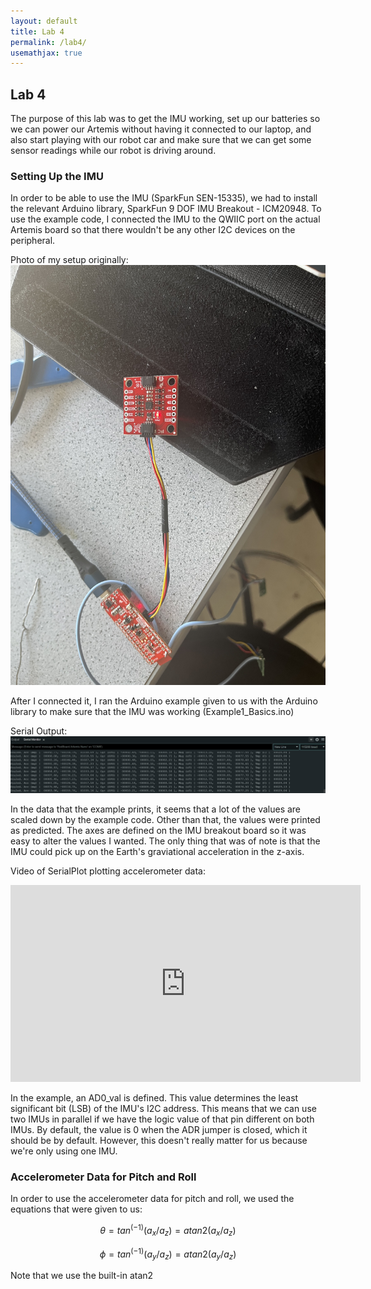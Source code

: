 ```yaml
---
layout: default
title: Lab 4
permalink: /lab4/
usemathjax: true
---
```

## Lab 4
The purpose of this lab was to get the IMU working, set up our batteries so we can power our Artemis without having it connected to our laptop, and also start playing with our robot car and make sure that we can get some sensor readings while our robot is driving around. 

### Setting Up the IMU 
In order to be able to use the IMU (SparkFun SEN-15335), we had to install the relevant Arduino library, SparkFun 9 DOF IMU Breakout - ICM20948. To use the example code, I connected the IMU to the QWIIC port on the actual Artemis board so that there wouldn't be any other I2C devices on the peripheral. 

Photo of my setup originally:
![1](/Lab4/IMU.jpg)

After I connected it, I ran the Arduino example given to us with the Arduino library to make sure that the IMU was working (Example1_Basics.ino)

Serial Output:
![2](/Lab4/IMU_example.png)

In the data that the example prints, it seems that a lot of the values are scaled down by the example code. Other than that, the values were printed as predicted. The axes are defined on the IMU breakout board so it was easy to alter the values I wanted. The only thing that was of note is that the IMU could pick up on the Earth's graviational acceleration in the z-axis. 

Video of SerialPlot plotting accelerometer data:
<iframe width="560" height="315" src="https://youtube.com/embed/kauaCYTzCTM?feature=share" title="YouTube video player" frameborder="0" allow="accelerometer; autoplay; clipboard-write; encrypted-media; gyroscope; picture-in-picture; web-share" allowfullscreen></iframe>

In the example, an AD0_val is defined. This value determines the least significant bit (LSB) of the IMU's I2C address. This means that we can use two IMUs in parallel if we have the logic value of that pin different on both IMUs. By default, the value is 0 when the ADR jumper is closed, which it should be by default. However, this doesn't really matter for us because we're only using one IMU. 


### Accelerometer Data for Pitch and Roll
In order to use the accelerometer data for pitch and roll, we used the equations that were given to us: 

$$ \theta = tan^(-1)(a_x/a_z) = atan2(a_x/a_z) $$

$$ \phi = tan^(-1)(a_y/a_z) = atan2(a_y/a_z) $$

Note that we use the built-in atan2